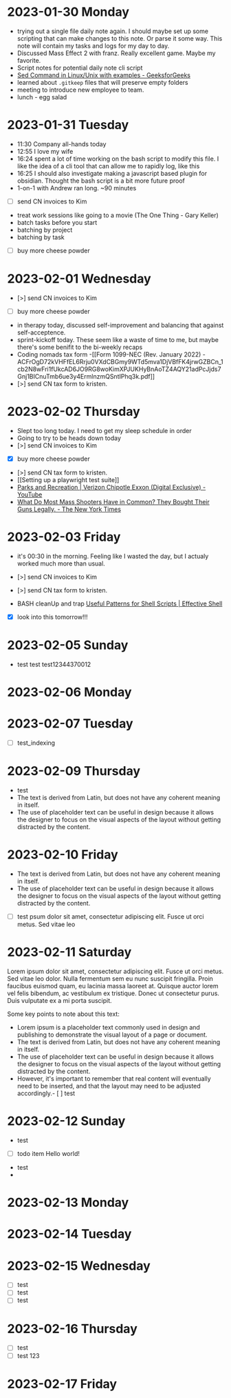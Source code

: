 # 2023-01-30 Monday

- trying out a single file daily note again. I should maybe set up some scripting that can make changes to this note. Or parse it some way. This note will contain my tasks and logs for my day to day.
- Discussed Mass Effect 2 with franz. Really excellent game. Maybe my favorite.
- Script notes for potential daily note cli script
- [Sed Command in Linux/Unix with examples - GeeksforGeeks](https://www.geeksforgeeks.org/sed-command-in-linux-unix-with-examples/)
- learned about `.gitkeep` files that will preserve empty folders
- meeting to introduce new employee to team.
- lunch - egg salad

# 2023-01-31 Tuesday

- 11:30 Company all-hands today
- 12:55 I love my wife
- 16:24 spent a lot of time working on the bash script to modify this file. I like the idea of a cli tool that can allow me to rapidly log, like this
- 16:25 I should also investigate making a javascript based plugin for obsidian. Thought the bash script is a bit more future proof
- 1-on-1 with Andrew ran long. ~90 minutes
- [ ] send CN invoices to Kim
- treat work sessions like going to a movie (The One Thing - Gary Keller)
- batch tasks before you start
- batching by project
- batching by task
- [ ] buy more cheese powder

# 2023-02-01 Wednesday

- [>] send CN invoices to Kim
- [ ] buy more cheese powder
- in therapy today, discussed self-improvement and balancing that against self-acceptence.
- sprint-kickoff today. These seem like a waste of time to me, but maybe there's some benifit to the bi-weekly recaps
- Coding nomads tax form -[[Form 1099-NEC (Rev. January 2022) - ACFrOgD72kVHFfEL6Rrju0VXdCBGmy9WTd5mva1DjVBfFK4jrwGZBCn_1cb2N8wFri1fUkcAD6JO9RG8woKimXPJUKHyBnAoTZ4AQY21adPcJjds7Gnj1BICnuTmb6ue3y4ErmlnzmQSntIPhq3k.pdf]]
- [>] send CN tax form to kristen.

# 2023-02-02 Thursday

- Slept too long today. I need to get my sleep schedule in order
- Going to try to be heads down today
- [>] send CN invoices to Kim
- [x] buy more cheese powder
- [>] send CN tax form to kristen.
- [[Setting up a playwright test suite]]
- [Parks and Recreation | Verizon Chipotle Exxon (Digital Exclusive) - YouTube](https://www.youtube.com/watch?v=XFKoGtgg6Mo)
- [What Do Most Mass Shooters Have in Common? They Bought Their Guns Legally. - The New York Times](https://www.nytimes.com/2022/05/16/us/politics/legal-gun-purchase-mass-shooting.html)

# 2023-02-03 Friday

- it's 00:30 in the morning. Feeling like I wasted the day, but I actualy worked much more than usual.
- [>] send CN invoices to Kim
- [>] send CN tax form to kristen.

- BASH cleanUp and trap [Useful Patterns for Shell Scripts | Effective Shell](https://effective-shell.com/part-4-shell-scripting/useful-patterns-for-shell-scripts/)

- [x] look into this tomorrow!!!


# 2023-02-05 Sunday

- test test test12344370012

# 2023-02-06 Monday



# 2023-02-07 Tuesday

- [ ] test_indexing

# 2023-02-09 Thursday 

- test
- The text is derived from Latin, but does not have any coherent meaning in itself.
- The use of placeholder text can be useful in design because it allows the designer to focus on the visual aspects of the layout without getting distracted by the content.


# 2023-02-10 Friday 

- The text is derived from Latin, but does not have any coherent meaning in itself.
- The use of placeholder text can be useful in design because it allows the designer to focus on the visual aspects of the layout without getting distracted by the content.
- [ ] test
  psum dolor sit amet, consectetur adipiscing elit. Fusce ut orci metus.
  Sed vitae leo

# 2023-02-11 Saturday 

Lorem ipsum dolor sit amet, consectetur adipiscing elit. Fusce ut orci metus. 
Sed vitae leo dolor. Nulla fermentum sem eu nunc suscipit fringilla. Proin faucibus 
euismod quam, eu lacinia massa laoreet at. Quisque auctor lorem vel felis bibendum, 
ac vestibulum ex tristique. Donec ut consectetur purus. Duis vulputate ex a 
mi porta suscipit.

Some key points to note about this text:

- Lorem ipsum is a placeholder text commonly used in design and publishing to demonstrate the visual layout of a page or document.
- The text is derived from Latin, but does not have any coherent meaning in itself.
- The use of placeholder text can be useful in design because it allows the designer to focus on the visual aspects of the layout without getting distracted by the content.
- However, it's important to remember that real content will eventually need to be inserted, and that the layout may need to be adjusted accordingly.- [ ] test

# 2023-02-12 Sunday

- test
- [ ] todo item
Hello world!
- test
- 

# 2023-02-13 Monday

# 2023-02-14 Tuesday

# 2023-02-15 Wednesday
- [ ] test
- [ ] test
- [ ] test

# 2023-02-16 Thursday
- [ ] test
- [ ] test 123

# 2023-02-17 Friday
